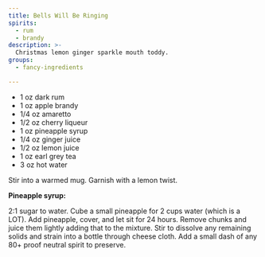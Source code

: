 ```yaml
---
title: Bells Will Be Ringing
spirits:
  - rum
  - brandy
description: >-
  Christmas lemon ginger sparkle mouth toddy.
groups:
  - fancy-ingredients

---
```


- 1 oz dark rum
- 1 oz apple brandy
- 1/4 oz amaretto
- 1/2 oz cherry liqueur
- 1 oz pineapple syrup
- 1/4 oz ginger juice
- 1/2 oz lemon juice
- 1 oz earl grey tea
- 3 oz hot water

Stir into a warmed mug. Garnish with a lemon twist.

**Pineapple syrup:**

2:1 sugar to water.  Cube a small pineapple for 2 cups water (which is a LOT).
Add pineapple, cover, and let sit for 24 hours.  Remove chunks and juice them
lightly adding that to the mixture.  Stir to dissolve any remaining solids
and strain into a bottle through cheese cloth.  Add a small dash of any
80+ proof neutral spirit to preserve.
